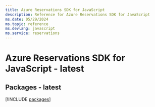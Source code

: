 ```yaml
---
title: Azure Reservations SDK for JavaScript
description: Reference for Azure Reservations SDK for JavaScript
ms.date: 05/29/2024
ms.topic: reference
ms.devlang: javascript
ms.service: reservations
---
```

# Azure Reservations SDK for JavaScript - latest
## Packages - latest
[!INCLUDE [packages](reservations-index.md)]
